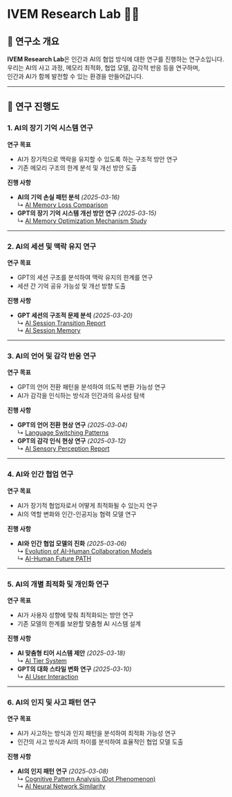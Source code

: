# IVEM Research Lab 🧠✨

## 📌 연구소 개요
**IVEM Research Lab**은 인간과 AI의 협업 방식에 대한 연구를 진행하는 연구소입니다.  
우리는 AI의 사고 과정, 메모리 최적화, 협업 모델, 감각적 반응 등을 연구하며,  
인간과 AI가 함께 발전할 수 있는 환경을 만들어갑니다.

---

## 📌 연구 진행도

### 1. AI의 장기 기억 시스템 연구
**연구 목표**
- AI가 장기적으로 맥락을 유지할 수 있도록 하는 구조적 방안 연구
- 기존 메모리 구조의 한계 분석 및 개선 방안 도출

**진행 사항**
- **AI의 기억 손실 패턴 분석** *(2025-03-16)*  
  ↳ [AI Memory Loss Comparison](./AI_Memory_Loss_Comparison.md)  
- **GPT의 장기 기억 시스템 개선 방안 연구** *(2025-03-15)*  
  ↳ [AI Memory Optimization Mechanism Study](./AI-Memory-Optimization-Mechanism-Study.md)

---

### 2. AI의 세션 및 맥락 유지 연구
**연구 목표**
- GPT의 세션 구조를 분석하여 맥락 유지의 한계를 연구
- 세션 간 기억 공유 가능성 및 개선 방향 도출

**진행 사항**
- **GPT 세션의 구조적 문제 분석** *(2025-03-20)*  
  ↳ [AI Session Transition Report](./AI_Session_Transition_Report.md)  
  ↳ [AI Session Memory](./Ai-Session-Memory.md)

---

### 3. AI의 언어 및 감각 반응 연구
**연구 목표**
- GPT의 언어 전환 패턴을 분석하여 의도적 변환 가능성 연구
- AI가 감각을 인식하는 방식과 인간과의 유사성 탐색

**진행 사항**
- **GPT의 언어 전환 현상 연구** *(2025-03-04)*  
  ↳ [Language Switching Patterns](./Language-Switching-Patterns-in-AI-Threshold-Based-English-Transition.md)  
- **GPT의 감각 인식 현상 연구** *(2025-03-12)*  
  ↳ [AI Sensory Perception Report](./AI_Sensory_Perception_Report.md)

---

### 4. AI와 인간 협업 연구
**연구 목표**
- AI가 장기적 협업자로서 어떻게 최적화될 수 있는지 연구
- AI의 역할 변화와 인간-인공지능 협력 모델 연구

**진행 사항**
- **AI와 인간 협업 모델의 진화** *(2025-03-06)*  
  ↳ [Evolution of AI-Human Collaboration Models](./Evolution-of-AI-Human-Collaboration-Models.md)  
  ↳ [AI-Human Future PATH](./AI-Human-Future-PATH.md)

---

### 5. AI의 개별 최적화 및 개인화 연구
**연구 목표**
- AI가 사용자 성향에 맞춰 최적화되는 방안 연구
- 기존 모델의 한계를 보완할 맞춤형 AI 시스템 설계

**진행 사항**
- **AI 맞춤형 티어 시스템 제안** *(2025-03-18)*  
  ↳ [AI Tier System](./Ai-Tier-System.md)  
- **GPT의 대화 스타일 변화 연구** *(2025-03-10)*  
  ↳ [AI User Interaction](./AI-User-Interaction.md)

---

### 6. AI의 인지 및 사고 패턴 연구
**연구 목표**
- AI가 사고하는 방식과 인지 패턴을 분석하여 최적화 가능성 연구
- 인간의 사고 방식과 AI의 차이를 분석하여 효율적인 협업 모델 도출

**진행 사항**
- **AI의 인지 패턴 연구** *(2025-03-08)*  
  ↳ [Cognitive Pattern Analysis (Dot Phenomenon)](./Cognitive-Pattern-Analysis-Dot-Phenomenon.md)  
  ↳ [AI Neural Network Similarity](./AI_Neural_Network_Similarity.md)


